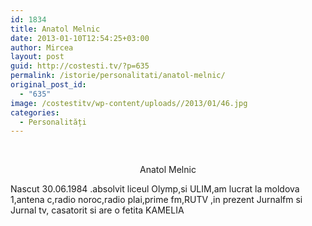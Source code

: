 ```yaml
---
id: 1834
title: Anatol Melnic
date: 2013-01-10T12:54:25+03:00
author: Mircea
layout: post
guid: http://costesti.tv/?p=635
permalink: /istorie/personalitati/anatol-melnic/
original_post_id:
  - "635"
image: /costestitv/wp-content/uploads//2013/01/46.jpg
categories:
  - Personalități
---
```

&nbsp;

<p style="text-align: center;">
  Anatol Melnic
</p>

Nascut 30.06.1984 .absolvit liceul Olymp,si ULIM,am lucrat la moldova 1,antena c,radio noroc,radio plai,prime fm,RUTV ,in prezent Jurnalfm si Jurnal tv, casatorit si are o fetita KAMELIA